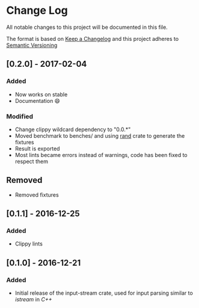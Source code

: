 # Change Log
All notable changes to this project will be documented in this file.

The format is based on [Keep a Changelog](http://keepachangelog.com/)
and this project adheres to [Semantic Versioning](http://semver.org/)

## [0.2.0] - 2017-02-04
### Added
- Now works on stable
- Documentation :smile:

### Modified
- Change clippy wildcard dependency to "0.0.\*"
- Moved benchmark to benches/ and using [rand](https://crates.io/crates/rand)
crate to generate the fixtures
- Result is exported
- Most lints became errors instead of warnings, code has been fixed to respect them

## Removed
- Removed fixtures
## [0.1.1] - 2016-12-25
### Added
- Clippy lints

## [0.1.0] - 2016-12-21
### Added

- Initial release of the input-stream crate, used for input parsing similar
to _istream_ in _C++_
